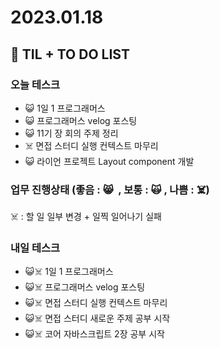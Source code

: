 # 2023.01.18

## 📓 TIL + TO DO LIST

### 오늘 테스크

- 😺 1일 1 프로그래머스
- 😺 프로그래머스 velog 포스팅
- 😺 11기 장 회의 주제 정리
- ☠️ 면접 스터디 실행 컨텍스트 마무리
- 😺 라이언 프로젝트 Layout component 개발

### 업무 진행상태 (좋음 : 😸  , 보통 : 🙀 , 나쁨 : ☠️)

☠️ : 할 일 일부 변경 + 일찍 일어나기 실패

### 내일 테스크

- 😺☠️ 1일 1 프로그래머스
- 😺☠️ 프로그래머스 velog 포스팅
- 😺☠️ 면접 스터디 실행 컨텍스트 마무리
- 😺☠️ 면접 스터디 새로운 주제 공부 시작
- 😺☠️ 코어 자바스크립트 2장 공부 시작
